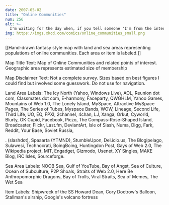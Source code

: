 ```yaml
---
date: 2007-05-02
title: "Online Communities"
num: 256
alt: >-
  I'm waiting for the day when, if you tell someone 'I'm from the internet', instead of laughing they just ask 'oh, what part?'
img: https://imgs.xkcd.com/comics/online_communities_small.png
---
```

[[Hand-drawn fantasy style map with land and sea areas representing populations of online communities. Each area or item is labeled.]]

Map Title Text: Map of Online Communities and related points of interest. Geographic area represents estimated size of membership

Map Disclaimer Text: Not a complete survey. Sizes based on best figures I could find but involved some guesswork. Do not use for navigation.

Land Area Labels: The Icy North (Yahoo, Windows Live), AOL, Reunion dot com, Classmates dot com, E-harmony, Faceparty, QWGHLM, Yahoo Games, Mountains of Web 1.0, The Lonely Island, MySpace, Attractive MySpace Pages, The Series of Tubes, Myspace Bands, WOW, Lineage, Second Life, Third Life, UO, EQ, FPXI, 2channel, 4chan, LJ, Xanga, Orkut, Cyworld, Blurty, OK Cupid, Facebook, Piczo, The Compass-Rose-Shaped Island, Broadcaster, Flickr, Last.fm, DeviantArt, Isle of Slash, Numa, Digg, Fark, Reddit, Your Base, Soviet Russia, 

. (slashdot), Spaaarta (YTMND), StumbleUpon, Del.icio.us, The Blogipelago, Sulawesi, Technocrati, BoingBoing, Huntingdon Post, Gays of Web 2.0, The Wikipedia project, MIT, Engadget, Gizmodo, Usenet, XY Singles, MAKE Blog, IRC Isles, Sourceforge.

Sea Area Labels: NOOB Sea, Gulf of YouTube, Bay of Angst, Sea of Culture, Ocean of Subculture, P2P Shoals, Straits of Web 2.0, Here Be Anthropomorphic Dragons, Bay of Trolls, Viral Straits, Sea of Memes, The Wet Sea

Item Labels: Shipwreck of the SS Howard Dean, Cory Doctrow's Balloon, Stallman's airship, Google's volcano fortress

